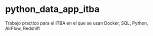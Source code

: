 # python_data_app_itba
Trabajo practico para el ITBA en el que se usan Docker, SQL, Python, AirFlow, Redshift
